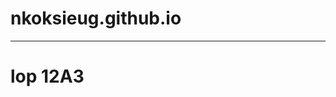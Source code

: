 # nkoksieug.github.io<center>
<hr>
<h1>lop 12A3</h1>
<img src =""[C:\Users\fpt11\OneDrive\Desktop\z4728904386672_d614cfba7a9797ea9c7f6945a9946e2a.jpg](https://vle.hcmue.edu.vn/jestheme/public/assets/img/Logo_HCMUE.png)https://vle.hcmue.edu.vn/jestheme/public/assets/img/Logo_HCMUE.png"">



